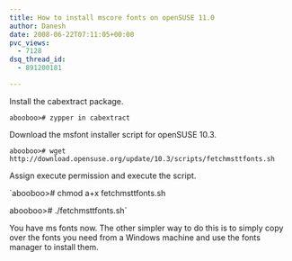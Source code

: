 ```yaml
---
title: How to install mscore fonts on openSUSE 11.0
author: Danesh
date: 2008-06-22T07:11:05+00:00
pvc_views:
  - 7128
dsq_thread_id:
  - 891200181

---
```

Install the cabextract package.

`abooboo># zypper in cabextract`

Download the msfont installer script for openSUSE 10.3.

`abooboo># wget http://download.opensuse.org/update/10.3/scripts/fetchmsttfonts.sh`

Assign execute permission and execute the script.

`abooboo># chmod a+x fetchmsttfonts.sh</p>
<p>abooboo># ./fetchmsttfonts.sh`

You have ms fonts now. The other simpler way to do this is to simply copy over the fonts you need from a Windows machine and use the fonts manager to install them.